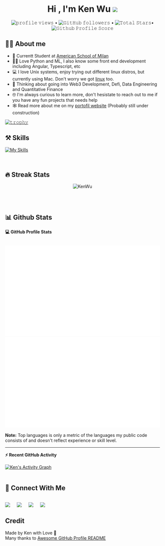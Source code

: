 <h1 align="center">Hi , I'm Ken Wu <img src="https://media.giphy.com/media/hvRJCLFzcasrR4ia7z/giphy.gif" width="35"></h1>
<p align="center">

<p align="center">
  <img src="https://gpvc.arturio.dev/KenWuqianghao" alt="𝚙𝚛𝚘𝚏𝚒𝚕𝚎 𝚟𝚒𝚎𝚠𝚜"> •  
  <img alt="𝙶𝚒𝚝𝙷𝚞𝚋 𝚏𝚘𝚕𝚕𝚘𝚠𝚎𝚛𝚜" src="https://img.shields.io/github/followers/KenWuqianghao?label=Followers&style=social"> •   
  <img src="https://img.shields.io/github/stars/KenWuqianghao?label=Stars" alt="𝚃𝚘𝚝𝚊𝚕 𝚂𝚝𝚊𝚛𝚜">• 
  <img src="https://img.shields.io/badge/dynamic/json?label=Gitwar%20Score&style=flat&color=0088cc&logo=github&logoColor=white&query=score&url=http%3A%2F%2Fgitwar.herokuapp.com%2Fapi%2Fkenwuqianghao" alt="𝙶𝚒𝚝𝚑𝚞𝚋 𝙿𝚛𝚘𝚏𝚒𝚕𝚎 𝚂𝚌𝚘𝚛𝚎">
</p>

## :sassy_man:  About me
- :school: Currentt Student at [American School of Milan](https://www.asmilan.org/)
- :technologist: Love Python and ML, I also know some front end development including Angular, Typescript, etc 
- :computer: I love Unix systems, enjoy trying out different linux distros, but currently using Mac. Don't worry we got [linux](https://asahilinux.org/about/) too.
- :thinking: Thinking about going into Web3 Development, Defi, Data Engineering and Quantitative Finance
- :nerd_face: I'm always curious to learn more, don't hesistate to reach out to me if you have any fun projects that needs help
- :spider_web: Read more about me on my [portofil website](https://kenwu.is-a.dev/) (Probably still under construction)

[![𝚝𝚛𝚘𝚙𝚑𝚢](https://github-profile-trophy.vercel.app/?username=kenwuqianghao&column=8&margin-w=15&margin-h=15&no-bg=true&no-frame=true&theme=juicyfresh)](https://github.com/KenWuqianghao)

## ⚒ Skills
[![My Skills](https://skillicons.dev/icons?i=js,html,css,ts,cpp,docker,angular,python,tensorflow&theme=dark)](https://skillicons.dev)

<br>

## 🔥 Streak Stats
<p align="center"><img src="https://github-readme-streak-stats.herokuapp.com/?user=kenwuqianghao&theme=algolia" alt="KenWu" /></p>

<br>
<br>

## 📊 Github Stats

  <summary><b>💻 GitHub Profile Stats</b></summary>
  <br/>
  <a href='https://github.com/rahul-jha98/github-stats-transparent'>
  
![Stats Overview](https://raw.githubusercontent.com/rahul-jha98/github-stats-transparent/output/generated/overview.svg)
![Most Used Languages](https://raw.githubusercontent.com/rahul-jha98/github-stats-transparent/output/generated/languages.svg)

</a>
  <b>Note:</b> Top languages is only a metric of the languages my public code consists of and doesn't reflect experience or skill level.
  </p>

----

  <summary><b>⚡ Recent GitHub Activity</b></summary>
  <br/>
   <a href="https://github.com/KenWuqianghao"><img alt="Ken's Activity Graph" src="https://activity-graph.herokuapp.com/graph?username=KenWuqianghao&custom_title=Ken's%20Contribution%20Graph&theme=react-dark" /></a>
  <br/>

<br/>

## 🔗 Connect With Me
<br>	
<a target="_blank" href="https://www.linkedin.com/in/qianghao-wu-798246204/"><img src="https://img.shields.io/badge/-LinkedIn-0077B5?style=for-the-badge&logo=Linkedin&logoColor=white"></img></a>
&emsp;
<a target="_blank" href="mailto:wooqianghao@gmail.com"><img src="https://img.shields.io/badge/-Gmail-D14836?style=for-the-badge&logo=Gmail&logoColor=white"></img></a>
&emsp;
<a target="_blank" href="https://twitter.com/Kenwuqianghao"><img src="https://img.shields.io/badge/-Twitter-1DA1F2?style=for-the-badge&logo=Twitter&logoColor=white"></img></a>
&emsp;
<a target="_blank" href="https://medium.com/@wooqianghao"><img src="https://img.shields.io/badge/Medium-12100E?style=for-the-badge&logo=medium&logoColor=white"></img></a>

## Credit
Made by Ken with Love 💙
<br>
Many thanks to [Awesome GitHub Profile README](https://github.com/abhisheknaiidu/awesome-github-profile-readme)
